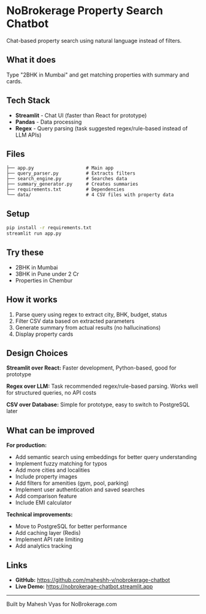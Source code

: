 # NoBrokerage Property Search Chatbot

Chat-based property search using natural language instead of filters.

## What it does

Type "2BHK in Mumbai" and get matching properties with summary and cards.

## Tech Stack

- **Streamlit** - Chat UI (faster than React for prototype)
- **Pandas** - Data processing
- **Regex** - Query parsing (task suggested regex/rule-based instead of LLM APIs)

## Files

```
├── app.py                   # Main app
├── query_parser.py          # Extracts filters
├── search_engine.py         # Searches data
├── summary_generator.py     # Creates summaries
├── requirements.txt         # Dependencies
└── data/                    # 4 CSV files with property data
```

## Setup

```bash
pip install -r requirements.txt
streamlit run app.py
```

## Try these

- 2BHK in Mumbai
- 3BHK in Pune under 2 Cr
- Properties in Chembur

## How it works

1. Parse query using regex to extract city, BHK, budget, status
2. Filter CSV data based on extracted parameters
3. Generate summary from actual results (no hallucinations)
4. Display property cards

## Design Choices

**Streamlit over React:** Faster development, Python-based, good for prototype

**Regex over LLM:** Task recommended regex/rule-based parsing. Works well for structured queries, no API costs

**CSV over Database:** Simple for prototype, easy to switch to PostgreSQL later

## What can be improved

**For production:**
- Add semantic search using embeddings for better query understanding
- Implement fuzzy matching for typos
- Add more cities and localities
- Include property images
- Add filters for amenities (gym, pool, parking)
- Implement user authentication and saved searches
- Add comparison feature
- Include EMI calculator

**Technical improvements:**
- Move to PostgreSQL for better performance
- Add caching layer (Redis)
- Implement API rate limiting
- Add analytics tracking

## Links

- **GitHub:** https://github.com/maheshh-v/nobrokerage-chatbot
- **Live Demo:** https://nobrokerage-chatbot.streamlit.app



---

Built by Mahesh Vyas for NoBrokerage.com
